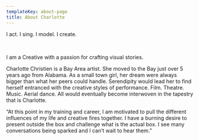 ```yaml
---
templateKey: about-page
title: About Charlotte
---
```

I act. I sing. I model. I create.

<br>

I am a Creative with a passion for crafting visual stories.

Charlotte Christien is a Bay Area artist. She moved to the Bay just over 5 years ago from Alabama. As a small town girl, her dream were always bigger than what her peers could handle. Serendipity would lead her to find herself entranced with the creative styles of performance. Film. Theatre. Music. Aerial dance. All would eventually become interwoven in the tapestry that is Charlotte.

“At this point in my training and career, I am motivated to pull the different influences of my life and creative fires together. I have a burning desire to present outside the box and challenge what is the actual box. I see many conversations being sparked and I can’t wait to hear them.”
